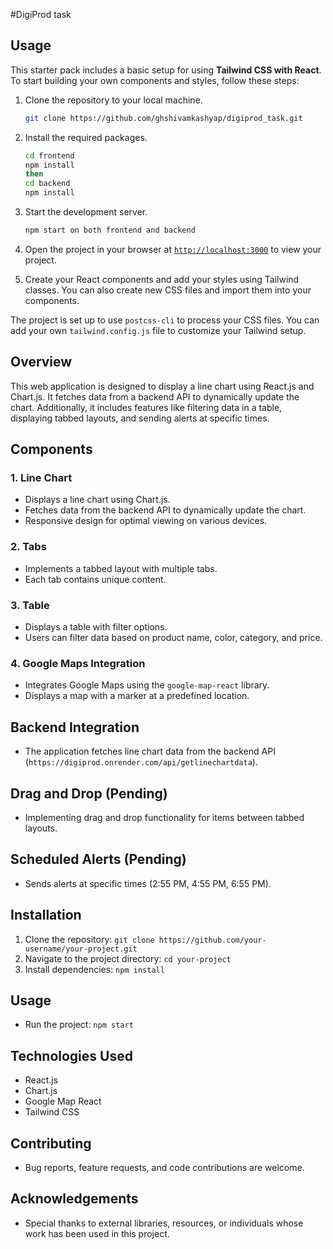 #DigiProd task



## Usage

This starter pack includes a basic setup for using **Tailwind CSS with React**. To start building your own components and styles, follow these steps:

1. Clone the repository to your local machine.
    ```sh
    git clone https://github.com/ghshivamkashyap/digiprod_task.git
    ```

1. Install the required packages.
    ```sh
    cd frontend
    npm install
    then
    cd backend
    npm install
    ```

1. Start the development server.
    ```sh
    npm start on both frontend and backend
    ```
1. Open the project in your browser at [`http://localhost:3000`](http://localhost:3000) to view your project.
1. Create your React components and add your styles using Tailwind classes. You can also create new CSS files and import them into your components.

The project is set up to use `postcss-cli` to process your CSS files. You can add your own `tailwind.config.js` file to customize your Tailwind setup.

## Overview

This web application is designed to display a line chart using React.js and Chart.js. It fetches data from a backend API to dynamically update the chart. Additionally, it includes features like filtering data in a table, displaying tabbed layouts, and sending alerts at specific times.

## Components

### 1. Line Chart

- Displays a line chart using Chart.js.
- Fetches data from the backend API to dynamically update the chart.
- Responsive design for optimal viewing on various devices.

### 2. Tabs

- Implements a tabbed layout with multiple tabs.
- Each tab contains unique content.

### 3. Table

- Displays a table with filter options.
- Users can filter data based on product name, color, category, and price.

### 4. Google Maps Integration

- Integrates Google Maps using the `google-map-react` library.
- Displays a map with a marker at a predefined location.

## Backend Integration

- The application fetches line chart data from the backend API (`https://digiprod.onrender.com/api/getlinechartdata`).

## Drag and Drop (Pending)

- Implementing drag and drop functionality for items between tabbed layouts.

## Scheduled Alerts (Pending)

- Sends alerts at specific times (2:55 PM, 4:55 PM, 6:55 PM).

## Installation

1. Clone the repository: `git clone https://github.com/your-username/your-project.git`
2. Navigate to the project directory: `cd your-project`
3. Install dependencies: `npm install`

## Usage

- Run the project: `npm start`

## Technologies Used

- React.js
- Chart.js
- Google Map React
- Tailwind CSS

## Contributing

- Bug reports, feature requests, and code contributions are welcome.

## Acknowledgements

- Special thanks to external libraries, resources, or individuals whose work has been used in this project.

